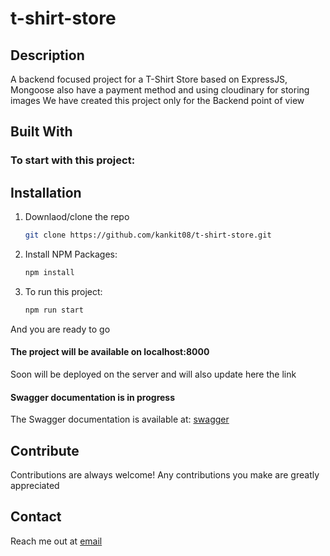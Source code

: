 # t-shirt-store

## **Description**

A backend focused project for a T-Shirt Store based on ExpressJS, Mongoose also have a payment method and using cloudinary for storing images
We have created this project only for the Backend point of view

## **Built With**

### **To start with this project:**

## Installation

1. Downlaod/clone the repo
   ```bash
   git clone https://github.com/kankit08/t-shirt-store.git
   ```
2. Install NPM Packages:
   ```bash
   npm install
   ```
3. To run this project:
   ```bash
   npm run start
   ```

And you are ready to go

#### **The project will be available on localhost:8000**

Soon will be deployed on the server and will also update here the link

#### **Swagger documentation is in progress**

The Swagger documentation is available at: [swagger](http://localhost:8000/api-docs/)

## Contribute

Contributions are always welcome!
Any contributions you make are greatly appreciated

## Contact

Reach me out at [email](kankit08@gmail.com)
